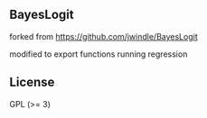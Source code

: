 ## BayesLogit

forked from https://github.com/jwindle/BayesLogit

modified to export functions running regression

## License

GPL (>= 3)
